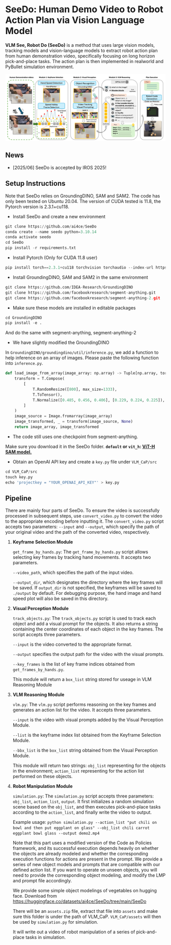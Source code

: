 # SeeDo: Human Demo Video to Robot Action Plan via Vision Language Model

**VLM See, Robot Do (SeeDo)** is a method that uses large vision models, tracking models and vision-language models to extract robot action plan from human demonstration video, specifically focusing on long horizon pick-and-place tasks. The action plan is then implemented in realworld and PyBullet simulation environment.

![main](https://github.com/ai4ce/SeeDo/blob/main/media/main.jpg)

## News
- [2025/06] SeeDo is accepted by IROS 2025!

## Setup Instructions

Note that SeeDo relies on GroundingDINO, SAM and SAM2. The code has only been tested on Ubuntu 20.04. The version of CUDA tested is 11.8, the Pytorch version is 2.3.1+cu118.

- Install SeeDo and create a new environment

```python
git clone https://github.com/ai4ce/SeeDo
conda create --name seedo python=3.10.14
conda activate seedo
cd SeeDo
pip install -r requirements.txt
```

- Install Pytorch (Only for CUDA 11.8 user)

```python
pip install torch==2.3.1+cu118 torchvision torchaudio --index-url https://download.pytorch.org/whl/cu118
```

- Install GroundingDINO, SAM and SAM2 in the same environment

```python
git clone https://github.com/IDEA-Research/GroundingDINO
git clone https://github.com/facebookresearch/segment-anything.git
git clone https://github.com/facebookresearch/segment-anything-2.git
```

- Make sure these models are installed in editable packages

```python
cd GroundingDINO
pip install -e .
```
And do the same with segment-anything, segment-anything-2

- We have slightly modified the GroundingDINO

In `GroundingDINO/groundingdino/util/inference.py`, we add a function to help inference on an array of images. Please paste the following function into `inference.py`.

```python
def load_image_from_array(image_array: np.array) -> Tuple[np.array, torch.Tensor]:
    transform = T.Compose(
        [
            T.RandomResize([800], max_size=1333),
            T.ToTensor(),
            T.Normalize([0.485, 0.456, 0.406], [0.229, 0.224, 0.225]),
        ]
    )
    image_source = Image.fromarray(image_array)
    image_transformed, _ = transform(image_source, None)
    return image_array, image_transformed
```

- The code still uses one checkpoint from segment-anything.

Make sure you download it in the SeeDo folder.
**`default` or `vit_h`: [ViT-H SAM model.](https://dl.fbaipublicfiles.com/segment_anything/sam_vit_h_4b8939.pth)**

- Obtain an OpenAI API key and create a `key.py` file under `VLM_CaP/src`

```python
cd VLM_CaP/src
touch key.py
echo 'projectkey = "YOUR_OPENAI_API_KEY"' > key.py
```

## Pipeline

There are mainly four parts of SeeDo. To ensure the video is successfully processed in subsequent steps, use `convert_video.py` to convert the video to the appropriate encoding before inputting it. The `convert_video.py` script accepts two parameters: `--input` and `--output`, which specify the path of your original video and the path of the converted video, respectively.

1. **Keyframe Selection Module**

   `get_frame_by_hands.py`: The `get_frame_by_hands.py` script allows selecting key frames by tracking hand movements. It accepts two parameters.

    `--video_path`, which specifies the path of the input video.

   `--output_dir`, which designates the directory where the key frames will be saved. If `output_dir` is not specified, the keyframes will be saved to `./output` by default. For debugging purpose, the hand image and hand speed plot will also be saved in this directory.

2. **Visual Perception Module**

   `track_objects.py`: The `track_objects.py` script is used to track each object and add a visual prompt for the objects. It also returns a string containing the center coordinates of each object in the key frames. The script accepts three parameters.

    `--input` is the video converted to the appropriate format.

    `--output` specifies the output path for the video with the visual prompts. 

    `--key_frames` is the list of key frame indices obtained from `get_frames_by_hands.py`.

   This module will return a `box_list` string stored for useage in  VLM Reasoning Module

3. **VLM Reasoning Module**

   `vlm.py`: The `vlm.py` script performs reasoning on the key frames and generates an action list for the video. It accepts three parameters.

    `--input` is the video with visual prompts added by the Visual Perception Module.

    `--list` is the keyframe index list obtained from the Keyframe Selection Module.

   `--bbx_list` is the `box_list` string obtained from the Visual Perception Module.

   This module will return two strings: `obj_list` representing for the objects in the environment; `action_list` representing for the action list performed on these objects.

4. **Robot Manipulation Module**

   `simulation.py`: The `simulation.py` script accepts three parameters: `obj_list`, `action_list`, `output`. It first initializes a random simulation scene based on the `obj_list`, and then executes pick-and-place tasks according to the `action_list`, and finally write the video to output.

   Example usage: `python simulation.py --action_list "put chili on bowl and then put eggplant on glass" --obj_list chili carrot eggplant bowl glass --output demo2.mp4`

   Note that this part uses a modified version of the Code as Policies framework, and its successful execution depends heavily on whether the objects are already modeled and whether the corresponding execution functions for actions are present in the prompt. We provide a series of new object models and prompts that are compatible with our defined action list. If you want to operate on unseen objects, you will need to provide the corresponding object modeling, and modify the LMP and prompt file accordingly.

   We provide some simple object modelings of vegetables on hugging face. Download from https://huggingface.co/datasets/ai4ce/SeeDo/tree/main/SeeDo

   There will be an `assets.zip` file, extract that file into `assets` and make sure this folder is under the path of VLM_CaP. `VLM_CaP/assets` will then be used by `simulation.py` for simulation.

   It will write out a video of robot manipulation of a series of pick-and-place tasks in simulation.
